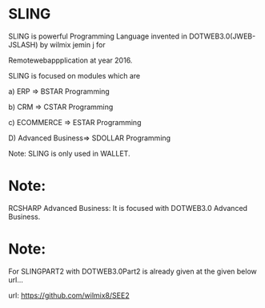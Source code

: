  SLING
========
SLING    is powerful  Programming Language invented    in DOTWEB3.0(JWEB-JSLASH)   by  wilmix jemin  j for  

Remotewebappplication at  year  2016.





SLING   is  focused   on modules  which  are


a)  ERP  => BSTAR Programming

b)  CRM => CSTAR Programming

c) ECOMMERCE => ESTAR Programming

D)  Advanced Business=> SDOLLAR Programming


 Note:  SLING  is   only  used  in WALLET.

Note:
=====

RCSHARP Advanced Business: It is focused with  DOTWEB3.0 Advanced Business.

Note:
======

For  SLINGPART2  with    DOTWEB3.0Part2   is  already   given  at  the  given  below url...

url: https://github.com/wilmix8/SEE2
